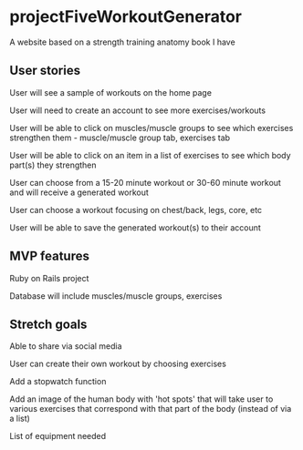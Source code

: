 # projectFiveWorkoutGenerator

A website based on a strength training anatomy book I have

## User stories

User will see a sample of workouts on the home page 

User will need to create an account to see more exercises/workouts

User will be able to click on muscles/muscle groups to see which exercises strengthen them - muscle/muscle group tab, exercises tab

User will be able to click on an item in a list of exercises to see which body part(s) they strengthen

User can choose from a 15-20 minute workout or 30-60 minute workout and will receive a generated workout

User can choose a workout focusing on chest/back, legs, core, etc

User will be able to save the generated workout(s) to their account

## MVP features
Ruby on Rails project

Database will include muscles/muscle groups, exercises

## Stretch goals
Able to share via social media

User can create their own workout by choosing exercises

Add a stopwatch function

Add an image of the human body with 'hot spots' that will take user to various exercises that correspond with that part of the body (instead of via a list)

List of equipment needed
